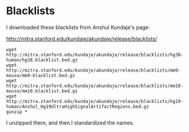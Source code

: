 # Blacklists

I downloaded these blacklists from Anshul Kundaje's page: 

http://mitra.stanford.edu/kundaje/akundaje/release/blacklists/

```
wget http://mitra.stanford.edu/kundaje/akundaje/release/blacklists/hg38-human/hg38.blacklist.bed.gz
wget http://mitra.stanford.edu/kundaje/akundaje/release/blacklists/mm9-mouse/mm9-blacklist.bed.gz
wget http://mitra.stanford.edu/kundaje/akundaje/release/blacklists/mm10-mouse/mm10.blacklist.bed.gz
wget http://mitra.stanford.edu/kundaje/akundaje/release/blacklists/hg19-human/Anshul_Hg19UltraHighSignalArtifactRegions.bed.gz
gunzip *
```

I unzipped them, and then I standardized the names.
